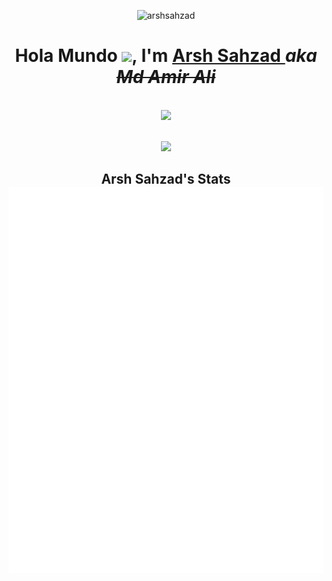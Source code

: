 <p align="center"> <img src="https://komarev.com/ghpvc/?username=arshsahzad" alt="arshsahzad"/></p>

<h1 align="center"> Hola Mundo <img width="30px" src="https://github.com/arshsahzad/arshsahzad/blob/master/assets/gifs/hi.gif">, I'm <a href="https://arsh.dev"> Arsh Sahzad </a><i>aka <del>Md Amir Ali</i></del></h1>

<p align="center">
  <br><img src="https://github.com/arshsahzad/arshsahzad/blob/master/assets/gifs/developer.gif" width="450px">
</p>

<p align="center">
  <br><img src="https://github.com/arshsahzad/arshsahzad/blob/master/assets/gifs/snake.svg" width="450px">
</p>

<h2 align="center"> Arsh Sahzad's Stats
  <br><img src="https://github.com/arshsahzad/arshsahzad/blob/master/github-metrics.svg"><br> 
</h2>
